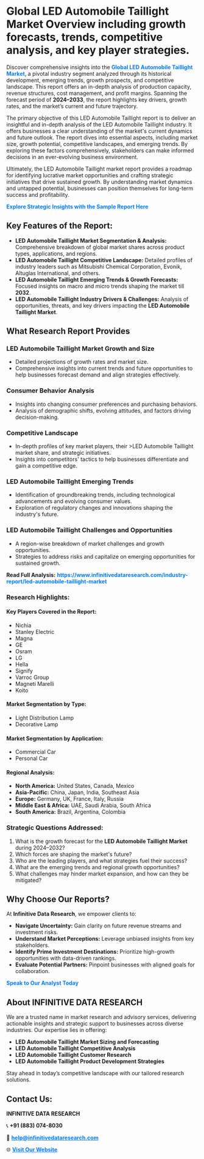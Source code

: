 <h1>Global LED Automobile Taillight Market Overview including growth forecasts, trends, competitive analysis, and key player strategies.</h1>
<p>
Discover comprehensive insights into the 
<a href="https://www.infinitivedataresearch.com/industry-report/led-automobile-taillight-market" rel="dofollow" style="color: #007BFF; text-decoration: none;"><strong>Global LED Automobile Taillight Market</strong></a>, a pivotal industry segment analyzed through its historical development, emerging trends, growth prospects, and competitive landscape. This report offers an in-depth analysis of production capacity, revenue structures, cost management, and profit margins. Spanning the forecast period of <strong>2024–2033</strong>, the report highlights key drivers, growth rates, and the market’s current and future trajectory.
</p>
<p>
The primary objective of this LED Automobile Taillight report is to deliver an insightful and in-depth analysis of the LED Automobile Taillight industry. It offers businesses a clear understanding of the market's current dynamics and future outlook. The report dives into essential aspects, including market size, growth potential, competitive landscapes, and emerging trends. By exploring these factors comprehensively, stakeholders can make informed decisions in an ever-evolving business environment.
</p>
<p>
Ultimately, the LED Automobile Taillight market report provides a roadmap for identifying lucrative market opportunities and crafting strategic initiatives that drive sustained growth. By understanding market dynamics and untapped potential, businesses can position themselves for long-term success and profitability.
</p>
<p>
<a href="https://www.infinitivedataresearch.com/request-sample/reportId=106589" style="color: #007BFF; text-decoration: none;"><strong>Explore Strategic Insights with the Sample Report Here</strong></a>
</p>

<h2>Key Features of the Report:</h2>
<ul>
<li><strong>LED Automobile Taillight Market Segmentation & Analysis:</strong> Comprehensive breakdown of global market shares across product types, applications, and regions.</li>
<li><strong>LED Automobile Taillight Competitive Landscape:</strong> Detailed profiles of industry leaders such as Mitsubishi Chemical Corporation, Evonik, Altuglas International, and others.</li>
<li><strong>LED Automobile Taillight Emerging Trends & Growth Forecasts:</strong> Focused insights on macro and micro trends shaping the market till <strong>2032</strong>.</li>
<li><strong>LED Automobile Taillight Industry Drivers & Challenges:</strong> Analysis of opportunities, threats, and key drivers impacting the <strong>LED Automobile Taillight Market</strong>.</li>
</ul>

<h2>What Research Report Provides</h2>
<h3>LED Automobile Taillight Market Growth and Size</h3>
<ul>
<li>Detailed projections of growth rates and market size.</li>
<li>Comprehensive insights into current trends and future opportunities to help businesses forecast demand and align strategies effectively.</li>
</ul>

<h3>Consumer Behavior Analysis</h3>
<ul>
<li>Insights into changing consumer preferences and purchasing behaviors.</li>
<li>Analysis of demographic shifts, evolving attitudes, and factors driving decision-making.</li>
</ul>

<h3>Competitive Landscape</h3>
<ul>
<li>In-depth profiles of key market players, their >LED Automobile Taillight market share, and strategic initiatives.</li>
<li>Insights into competitors' tactics to help businesses differentiate and gain a competitive edge.</li>
</ul>

<h3>LED Automobile Taillight Emerging Trends</h3>
<ul>
<li>Identification of groundbreaking trends, including technological advancements and evolving consumer values.</li>
<li>Exploration of regulatory changes and innovations shaping the industry's future.</li>
</ul>

<h3>LED Automobile Taillight Challenges and Opportunities</h3>
<ul>
<li>A region-wise breakdown of market challenges and growth opportunities.</li>
<li>Strategies to address risks and capitalize on emerging opportunities for sustained growth.</li>
</ul>
<p><strong>Read Full Analysis:</strong> <a href="https://www.infinitivedataresearch.com/industry-report/led-automobile-taillight-market" rel="dofollow" style="color: #007BFF; text-decoration: none;"><strong>https://www.infinitivedataresearch.com/industry-report/led-automobile-taillight-market</strong></a></p>
<h3>Research Highlights:</h3>
<h4>Key Players Covered in the Report:</h4>
<ul><li>Nichia</li><li>Stanley Electric</li><li>Magna</li><li>GE</li><li>Osram</li><li>LG</li><li>Hella</li><li>Signify</li><li>Varroc Group</li><li>Magneti Marelli</li><li>Koito</li></ul>
<h4>Market Segmentation by Type:</h4>
<ul><li>Light Distribution Lamp</li><li>Decorative Lamp</li></ul>
<h4>Market Segmentation by Application:</h4>
<ul><li>Commercial Car</li><li>Personal Car</li></ul>

<h4>Regional Analysis:</h4>
<ul>
<li><strong>North America:</strong> United States, Canada, Mexico</li>
<li><strong>Asia-Pacific:</strong> China, Japan, India, Southeast Asia</li>
<li><strong>Europe:</strong> Germany, UK, France, Italy, Russia</li>
<li><strong>Middle East & Africa:</strong> UAE, Saudi Arabia, South Africa</li>
<li><strong>South America:</strong> Brazil, Argentina, Colombia</li>
</ul>

<h3>Strategic Questions Addressed:</h3>
<ol>
<li>What is the growth forecast for the <strong>LED Automobile Taillight Market</strong> during 2024–2032?</li>
<li>Which forces are shaping the market's future?</li>
<li>Who are the leading players, and what strategies fuel their success?</li>
<li>What are the emerging trends and regional growth opportunities?</li>
<li>What challenges may hinder market expansion, and how can they be mitigated?</li>
</ol>

<h2>Why Choose Our Reports?</h2>
<p>At <strong>Infinitive Data Research</strong>, we empower clients to:</p>
<ul>
<li><strong>Navigate Uncertainty:</strong> Gain clarity on future revenue streams and investment risks.</li>
<li><strong>Understand Market Perceptions:</strong> Leverage unbiased insights from key stakeholders.</li>
<li><strong>Identify Prime Investment Destinations:</strong> Prioritize high-growth opportunities with data-driven rankings.</li>
<li><strong>Evaluate Potential Partners:</strong> Pinpoint businesses with aligned goals for collaboration.</li>
</ul>
<p><a href="https://www.infinitivedataresearch.com/industry-report/led-automobile-taillight-market" rel="dofollow" style="color: #007BFF; text-decoration: none;"><strong>Speak to Our Analyst Today</strong></a></p>

<h2>About INFINITIVE DATA RESEARCH</h2>
<p>We are a trusted name in market research and advisory services, delivering actionable insights and strategic support to businesses across diverse industries. Our expertise lies in offering:</p>
<ul>
<li><strong>LED Automobile Taillight Market Sizing and Forecasting</strong></li>
<li><strong>LED Automobile Taillight Competitive Analysis</strong></li>
<li><strong>LED Automobile Taillight Customer Research</strong></li>
<li><strong>LED Automobile Taillight Product Development Strategies</strong></li>
</ul>
<p>Stay ahead in today’s competitive landscape with our tailored research solutions.</p>

<h2>Contact Us:</h2>
<p><strong>INFINITIVE DATA RESEARCH</strong></p>
<p>📞 <strong>+91 (883) 074-8030</strong></p>
<p>📧 <strong><a href="mailto:help@infinitivedataresearch.com" style="color: #007BFF;">help@infinitivedataresearch.com</a></strong></p>
<p>🌐 <strong><a href="https://www.infinitivedataresearch.com" rel="dofollow" style="color: #007BFF;">Visit Our Website</a></strong></p>
